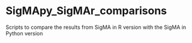 # SigMApy_SigMAr_comparisons
Scripts to compare the results from SigMA in R version with the SigMA in Python version
